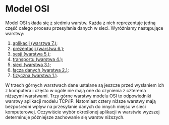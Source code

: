 # Model OSI
Model OSI składa się z siedmiu warstw. Każda z nich reprezentuje jedną część całego procesu przesyłania
danych w sieci. Wyróżniamy następujące warstwy:
1. [aplikacji (warstwa 7.)](https://github.com/objectprogr/CCNA_200-301/blob/main/Model_OSI/warstwa_7_aplikacji.md);
2. [prezentacji (warstwa 6.)](https://github.com/objectprogr/CCNA_200-301/blob/main/Model_OSI/warstwa_6_prezentacji.md);
3. [sesji (warstwa 5.)](https://github.com/objectprogr/CCNA_200-301/blob/main/Model_OSI/warstwa_5_sesji.md);
4. [transportu (warstwa 4.)]();
5. [sieci (warstwa 3.)]();
6. [łącza danych (warstwa 2.)]();
7. [fizyczna (warstwa 1.)]().

W trzech górnych warstwach dane ustalane są jeszcze przed wysłaniem ich z komputera i często w ogóle nie mają one do czynienia z czterema niższymi warstwami. Trzy górne warstwy modelu OSI to odpowiedniki warstwy aplikacji modelu TCP/IP. Natomiast cztery niższe warstwy mają bezpośredni wpływ na przesyłanie danych do innych miejsc w sieci komputerowej. Oczywiście wybór określonej aplikacji w warstwie wyższej determinuje późniejsze zachowanie się warstw niższych.